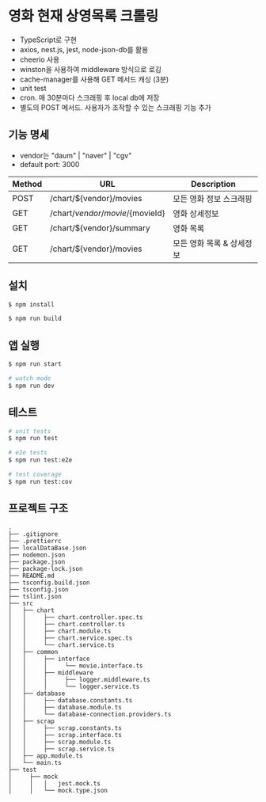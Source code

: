 # 영화 현재 상영목록 크롤링

* TypeScript로 구현
* axios, nest.js, jest, node-json-db를 활용
* cheerio 사용
* winston을 사용하여 middleware 방식으로 로깅
* cache-manager를 사용해 GET 메서드 캐싱 (3분)
* unit test
* cron. 매 30분마다 스크래핑 후 local db에 저장
* 별도의 POST 메서드. 사용자가 조작할 수 있는 스크래핑 기능 추가

## 기능 명세

* vendor는 "daum" | "naver" | "cgv"
* default port: 3000

|Method|URL|Description|
|---|---|---|
|POST|/chart/${vendor}/movies|모든 영화 정보 스크래핑|
|GET|/chart/${vendor}/movie/${movieId}|영화 상세정보|
|GET|/chart/${vendor}/summary|영화 목록|
|GET|/chart/${vendor}/movies|모든 영화 목록 & 상세정보|

## 설치

```bash
$ npm install

$ npm run build
```

## 앱 실행

```bash
$ npm run start

# watch mode
$ npm run dev
```

## 테스트

```bash
# unit tests
$ npm run test

# e2e tests
$ npm run test:e2e

# test coverage
$ npm run test:cov
```

## 프로젝트 구조

````
.
├── .gitignore
├── .prettierrc
├── localDataBase.json
├── nodemon.json
├── package.json
├── package-lock.json
├── README.md
├── tsconfig.build.json
├── tsconfig.json
├── tslint.json
├── src
│   ├── chart
│   │     ├── chart.controller.spec.ts
│   │     ├── chart.controller.ts
│   │     ├── chart.module.ts
│   │     ├── chart.service.spec.ts
│   │     └── chart.service.ts
│   ├── common
│   │     ├── interface
│   │     │     └── movie.interface.ts
│   │     ├── middleware
│   │     │     ├── logger.middleware.ts
│   │     │     └── logger.service.ts
│   ├── database
│   │     ├── database.constants.ts
│   │     ├── database.module.ts
│   │     └── database-connection.providers.ts
│   ├── scrap
│   │     ├── scrap.constants.ts
│   │     ├── scrap.interface.ts
│   │     ├── scrap.module.ts
│   │     ├── scrap.service.ts
│   ├── app.module.ts
│   └── main.ts
├── test
│     ├── mock
│     │   │   jest.mock.ts
│     │   └── mock.type.json
````
